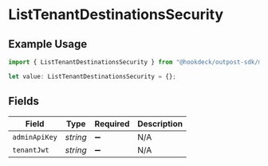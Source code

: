 # ListTenantDestinationsSecurity

## Example Usage

```typescript
import { ListTenantDestinationsSecurity } from "@hookdeck/outpost-sdk/models/operations";

let value: ListTenantDestinationsSecurity = {};
```

## Fields

| Field              | Type               | Required           | Description        |
| ------------------ | ------------------ | ------------------ | ------------------ |
| `adminApiKey`      | *string*           | :heavy_minus_sign: | N/A                |
| `tenantJwt`        | *string*           | :heavy_minus_sign: | N/A                |